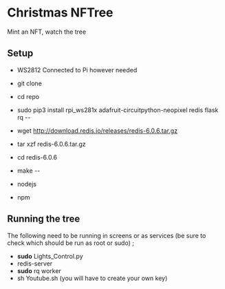 
# Christmas NFTree

Mint an NFT, watch the tree

## Setup
- WS2812 Connected to Pi however needed
- git clone
- cd repo

- sudo pip3 install rpi_ws281x adafruit-circuitpython-neopixel redis flask rq
--
- wget http://download.redis.io/releases/redis-6.0.6.tar.gz
- tar xzf redis-6.0.6.tar.gz
- cd redis-6.0.6
- make
-- 
- nodejs
- npm


## Running the tree

The following need to be running in screens or as services (be sure to check which should be run as root or sudo) ;

- **sudo** Lights_Control.py 
- redis-server
- **sudo** rq worker
- sh Youtube.sh (you will have to create your own key)

